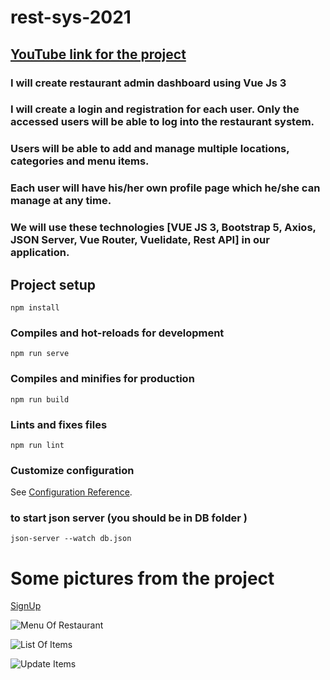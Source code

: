 # rest-sys-2021

## [YouTube link for the project](https://www.youtube.com/playlist?list=PLiqIvaqernp3lEK4cL8N54O8LvFVCEO10)

### I will create restaurant admin dashboard using Vue Js 3

### I will create a login and registration for each user. Only the accessed users will be able to log into the restaurant system.

### Users will be able to add and manage multiple locations, categories and menu items.

### Each user will have his/her own profile page which he/she can manage at any time.

### We will use these technologies [VUE JS 3, Bootstrap 5, Axios, JSON Server, Vue Router, Vuelidate, Rest API] in our application.


## Project setup
```
npm install
```

### Compiles and hot-reloads for development
```
npm run serve
```

### Compiles and minifies for production
```
npm run build
```

### Lints and fixes files
```
npm run lint
```

### Customize configuration
See [Configuration Reference](https://cli.vuejs.org/config/).

### to start json server (you should be in DB folder )
```
json-server --watch db.json
```

# Some pictures from the project

[SignUp](https://imgur.com/DkQgJgA)

![Menu Of Restaurant](https://imgur.com/YDwi7lL)

![List Of Items](https://imgur.com/ncgAeAM)

![Update Items](https://imgur.com/uKWn0B6)
